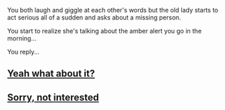 You both laugh and giggle at each other's words but the old lady starts to act serious all of a sudden and asks about a missing person.

You start to realize she's talking about the amber alert you go in the morning...

You reply...

## [Yeah what about it?](story2.5.6.md)

## [Sorry, not interested](story2.5.6.1.md)